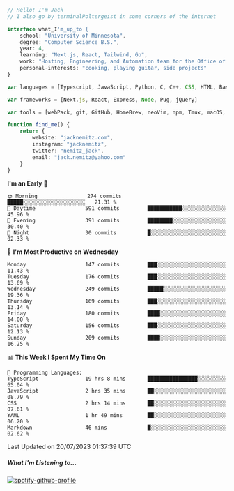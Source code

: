 ```typescript
// Hello! I'm Jack
// I also go by terminalPoltergeist in some corners of the internet

interface what_I'm_up_to {
    school: "University of Minnesota",
    degree: "Computer Science B.S.",
    year: 4,
    learning: "Next.js, React, Tailwind, Go",
    work: "Hosting, Engineering, and Automation team for the Office of Information Technology at UMN",
    personal-interests: "cooking, playing guitar, side projects"
}

var languages = [Typescript, JavaScript, Python, C, C++, CSS, HTML, Bash, VimScript]

var frameworks = [Next.js, React, Express, Node, Pug, jQuery]

var tools = [webPack, git, GitHub, HomeBrew, neoVim, npm, Tmux, macOS, Ubuntu, Docker, Nginx, Cloudflare, DigitalOcean]

function find_me() {
    return {
        website: "jacknemitz.com",
        instagram: "jacknemitz",
        twitter: "nemitz_jack",
        email: "jack.nemitz@yahoo.com"
    }
}
```

<!--START_SECTION:waka-->
**I'm an Early 🐤** 

```text
🌞 Morning                274 commits         █████░░░░░░░░░░░░░░░░░░░░   21.31 % 
🌆 Daytime                591 commits         ███████████░░░░░░░░░░░░░░   45.96 % 
🌃 Evening                391 commits         ████████░░░░░░░░░░░░░░░░░   30.40 % 
🌙 Night                  30 commits          █░░░░░░░░░░░░░░░░░░░░░░░░   02.33 % 
```
📅 **I'm Most Productive on Wednesday** 

```text
Monday                   147 commits         ███░░░░░░░░░░░░░░░░░░░░░░   11.43 % 
Tuesday                  176 commits         ███░░░░░░░░░░░░░░░░░░░░░░   13.69 % 
Wednesday                249 commits         █████░░░░░░░░░░░░░░░░░░░░   19.36 % 
Thursday                 169 commits         ███░░░░░░░░░░░░░░░░░░░░░░   13.14 % 
Friday                   180 commits         ████░░░░░░░░░░░░░░░░░░░░░   14.00 % 
Saturday                 156 commits         ███░░░░░░░░░░░░░░░░░░░░░░   12.13 % 
Sunday                   209 commits         ████░░░░░░░░░░░░░░░░░░░░░   16.25 % 
```


📊 **This Week I Spent My Time On** 

```text
💬 Programming Languages: 
TypeScript               19 hrs 8 mins       ████████████████░░░░░░░░░   65.04 % 
JavaScript               2 hrs 35 mins       ██░░░░░░░░░░░░░░░░░░░░░░░   08.79 % 
CSS                      2 hrs 14 mins       ██░░░░░░░░░░░░░░░░░░░░░░░   07.61 % 
YAML                     1 hr 49 mins        ██░░░░░░░░░░░░░░░░░░░░░░░   06.20 % 
Markdown                 46 mins             █░░░░░░░░░░░░░░░░░░░░░░░░   02.62 % 
```


 Last Updated on 20/07/2023 01:37:39 UTC
<!--END_SECTION:waka-->

##### What I'm Listening to...

[![spotify-github-profile](https://spotify-github-profile.vercel.app/api/view?uid=jack.nemitz&cover_image=true&show_offline=true&bar_color=53b14f&bar_color_cover=false&background_color=121212FF)](https://spotify-github-profile.vercel.app/api/view?uid=jack.nemitz&redirect=true)

